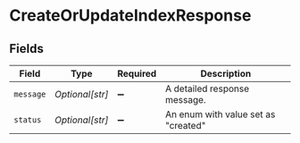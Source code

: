# CreateOrUpdateIndexResponse


## Fields

| Field                               | Type                                | Required                            | Description                         |
| ----------------------------------- | ----------------------------------- | ----------------------------------- | ----------------------------------- |
| `message`                           | *Optional[str]*                     | :heavy_minus_sign:                  | A detailed response message.        |
| `status`                            | *Optional[str]*                     | :heavy_minus_sign:                  | An enum with value set as "created" |